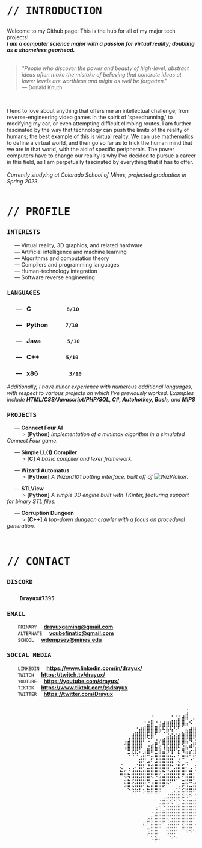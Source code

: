 # **<pre>// INTRODUCTION</pre>**

Welcome to my Github page: This is the hub for all of my major tech projects!  
**_I am a computer science major with a passion for virtual reality; doubling as a shameless gearhead._**  
<br>
> _"People who discover the power and beauty of high-level, abstract ideas often make the mistake of believing that concrete ideas at lower levels are worthless and might as well be forgotten."_  
 ― Donald Knuth  
<br>

I tend to love about anything that offers me an intellectual challenge; from reverse-engineering video games in the spirit of 'speedrunning,' to modifying my car, or even attempting difficult climbing routes. I am further fascinated by the way that technology can push the limits of the reality of humans; the best example of this is virtual reality. We can use mathematics to define a virtual world, and then go so far as to trick the human mind that we are in that world, with the aid of specific peripherals. The power computers have to change our reality is why I've decided to pursue a career in this field, as I am perpetually fascinated by everything that it has to offer.  
<br>
*Currently studying at Colorado School of Mines, projected graduation in Spring 2023.*
<br><br>

# **<pre>// PROFILE</pre>**

### **<pre>INTERESTS</pre>**  

⠀⠀― Virtual reality, 3D graphics, and related hardware  
⠀⠀― Artificial intelligence and machine learning  
⠀⠀― Algorithms and computation theory  
⠀⠀― Compilers and programming languages  
⠀⠀― Human-technology integration  
⠀⠀― Software reverse engineering   

### **<pre>LANGUAGES</pre>**

### ⠀⠀―⠀C⠀⠀⠀⠀⠀⠀⠀`⠀8/10⠀`
### ⠀⠀―⠀Python⠀⠀⠀`⠀7/10⠀`
### ⠀⠀―⠀Java⠀⠀⠀⠀⠀`⠀5/10⠀`
### ⠀⠀―⠀C++⠀⠀⠀⠀⠀`⠀5/10⠀`
### ⠀⠀―⠀x86⠀⠀⠀⠀⠀⠀`⠀3/10⠀`
  
_Additionally, I have minor experience with numerous additional languages, with respect to various projects on which I've previously worked. Examples include **HTML/CSS/Javascript/PHP/SQL, C#, Autohotkey, Bash,** and **MIPS**_
<br>

### **<pre>PROJECTS</pre>**  

⠀⠀― **Connect Four AI**  
⠀⠀⠀⠀> **\[Python]** _Implementation of a minimax algorithm in a simulated Connect Four game._

⠀⠀― **Simple LL(1) Compiler**  
⠀⠀⠀⠀> **\[C]** _A basic compiler and lexer framework._

⠀⠀― **Wizard Automatus**  
⠀⠀⠀⠀> **\[Python]** _A Wizard101 botting interface, built off of ![WizWalker](https://github.com/StarrFox/wizwalker)._

⠀⠀― **STLView**  
⠀⠀⠀⠀> **\[Python]** _A simple 3D engine built with TKinter, featuring support for binary STL files._

⠀⠀― **Corruption Dungeon**  
⠀⠀⠀⠀> **\[C++]** _A top-down dungeon crawler with a focus on procedural generation._

<br>

# **<pre>// CONTACT</pre>**

### **<pre>DISCORD</pre>**  

### ⠀⠀`⠀Drayux#7395⠀`

### **<pre>EMAIL</pre>**  

⠀⠀`⠀PRIMARY⠀`⠀**drayuxgaming@gmail.com**
⠀⠀`⠀ALTERNATE⠀`⠀**vcubefinatic@gmail.com**
⠀⠀`⠀SCHOOL⠀`⠀**wdempsey@mines.edu**

### **<pre>SOCIAL MEDIA</pre>**

⠀⠀`⠀LINKEDIN⠀`⠀**https://www.linkedin.com/in/drayux/**  
⠀⠀`⠀TWITCH⠀`⠀**https://twitch.tv/drayux/**  
⠀⠀`⠀YOUTUBE⠀`⠀**https://youtube.com/drayux/**  
⠀⠀`⠀TIKTOK⠀`⠀**https://www.tiktok.com/@drayux**  
⠀⠀`⠀TWITTER⠀`⠀**https://twitter.com/Drayux**  
<br>

<pre>
 ⠀⠀⠀                          ⠀⠀⠀⠀⠀⠀⠀⠀⠀⠀⠀⠀⠀⠀⠀⠀⠀⠀⠀⠀⠀⣨⠀⠀ ⠀⠀⣬⠀⠀⠀⠀⠀⠀⠀⠀⠀⠀⠀⠀⠀⠀⠀⠀⠀⠀⠀⠀⠀
 ⠀⠀⠀                          ⠀⠀⠀⠀⠀⠀⠀⠀⠀⠀⠀⠀⣈⠀⠀⠀⠀⢈⣈⣬⣾⠿⢀⠄⢀⣿⣏⠀⠀⠀⠀⠀⠀⠀⠀⠀⠀⠀⠀⠀⠀⠀⠀⠀⠀⠀⠀
 ⠀⠀⠀                   ⠀⠀⠀⠀⠀       ⠀⠀⠀⠀⠀⢈⣬⣿⣈⣬⣾⣿⣿⣿⣿⡿⠶⠑⠀⢺⣿⣿⠀⠀⠀⠀⠀⠀⠀⠀⠀⠀⠀⠀⠀⠀⠀⠀⠀⠀⠀⠀
 ⠀⠀⠀                          ⠀⠀⠀⠀⠀⠀⠀⠀⣈⣾⣿⣿⣿⣿⡷⢓⡷⠳⠑⠁⡀⣦⣾⣿⣿⣿⠇⡤⣮⣿⣯⣮⣎⢌⠈⠀⠀⠀⠀⠀⠀⠀⠀⠀⠀⠀⠀
 ⠀⠀⠀                          ⠀⠀⠀⠀⠀⠀⢀⣾⣿⣿⣿⢗⡿⠁⠀⢀⣬⣮⣮⣾⣿⣿⣿⡿⠷⢁⢈⢈⢈⠑⡳⣿⣿⣿⣿⠉⠀⠀⠀⠀⠀⠀⠀⠀⠀⠀⠀
 ⠀⠀⠀                          ⠀⠀⠀⠀⠀⣰⣾⣿⣿⣿⠃⠐⢀⣬⠎⣿⣿⣿⣿⣿⡿⠷⢙⣬⠎⣌⢘⠑⡳⣷⣯⣾⣿⣿⣿⣿⣎⠀⠀⠀⠀⠀⠀⠀⠀⠀⠀
 ⠀⠀⠀                          ⠀⠀⠀⠀⠀⠰⣿⣿⣿⠟⠀⣬⣿⣷⣯⠸⣷⣿⡿⣓⣬⠷⢛⣱⠏⣰⣿⣯⢌⠀⠱⣷⣿⣿⣿⣿⣿⢏⠀⠀⠀⠀⠀⠀⠀⠀⠀
 ⠀⠀⠀                          ⠀⠀⠀⠀⠀⠀⠲⠳⠳⢁⣾⠿⣉⣶⣿⣿⣮⣜⡀⠗⣬⣿⠇⡾⠁⣼⣿⣿⣿⣏⡠⣜⣿⣿⣿⣷⣿⣿⠌⠀⠀⠀⠀⠀⠀⠀⠀
 ⠀⠀⠀                          ⠀⠀⠀⠀⠀⠀⠀⠀⠀⣾⠟⣠⠏⣸⣿⣿⣿⣿⠀⢜⠉⣀⠐⠁⣬⣿⣿⢞⡳⣿⠏⣱⣿⣿⣿⢞⣳⣿⣏⠀⠀⠀⠀⠀⠀⠀⠀
 ⠀⠀⠀                          ⠀⠀⠀⠀⢌⠀⢀⢀⠌⣿⠏⣘⣾⣿⣿⣿⣿⠓⣨⣿⣯⠌⢀⠰⣿⣿⣿⣿⠎⡱⣯⡰⣿⣿⣿⣿⣎⠘⠳⠃⠀⠀⠀⠀⠀⠀⠀
 ⠀⠀⠀                          ⠀⠀⠀⠀⣷⣯⣌⣾⣿⣷⣿⣿⣿⣿⡷⢓⣭⣾⣿⣿⣿⢃⣿⠌⣱⣿⣿⣿⣯⠀⠑⣰⣿⣿⣿⣿⣿⣿⢎⠀⠀⠀⠀⠀⠀⠀⠀
 ⠀⠀⠀                          ⠀⠀⠀⠀⠀⣙⣝⡾⣿⣾⣿⣿⠑⣈⣾⣿⣿⣿⡷⠓⣁⣿⣿⠇⠐⣿⣿⣿⣿⠀⢀⣾⣿⣿⣿⣿⣿⣿⣿⠀⠀⠀⠀⠀⠀⠀⠀
 ⠀⠀⠀                          ⠀⠀⠀⠀⠀⣳⣿⣏⣾⣿⠟⣌⣼⣿⣿⡿⠓⠁⠀⢀⡶⢳⣉⣾⠀⣿⣿⡿⠗⣀⣾⣿⣿⣳⣿⣿⣿⣿⣿⠀⠀⠀⠀⠀⠀⠀⠀
 ⠀⠀⠀                          ⠀⠀⠀⠀⠀⠀⠑⡳⡷⠇⡢⣷⣿⣿⡿⠀⠀⢀⣌⣬⣮⣿⣿⠟⡀⠷⠓⣈⣮⣿⣿⡿⢁⣾⣿⣿⣿⣿⠟⠀⠀⠀⠀⠀⠀⠀⠀
 ⠀⠀⠀                          ⠀⠀⠀⠀⠀⠀⠀⠀⠀⠀⠀⠀⠀⠀⠀⢀⣬⣿⣿⣿⡷⠳⠓⢈⣌⣮⣿⣿⣿⠷⠁⣈⣾⣿⣿⡿⣷⠟⠁⠀⠀⠀⠀⠀⠀⠀⠀
 ⠀⠀⠀                          ⠀⠀⠀⠀⠀⠀⠀⠀⠀⠀⠀⠀⠀⠀⣬⣿⡷⠳⢑⣈⣬⣾⣿⣿⣿⣿⡷⠓⠁⢀⣬⣿⣿⣿⠷⠁⠀⠀⠀⠀⠀⠀⠀⠀
 ⠀⠀⠀                          ⠀⠀⠀⠀⠀⠀⠀⠀⠀⠀⠀⠀⠀⠰⢑⣈⣮⣿⣿⣿⣿⣿⣿⣿⢻⠁⠀⢀⣬⣿⣿⡷⠓⠁⠀⠀⠀⠀⠀⠀⠀⠀⠀⠀⠀⠀⠀
 ⠀⠀⠀                          ⠀⠀⠀⠀⠀⠀⠀⠀⠀⠀⠀⠀⣈⣾⣿⣿⣿⡿⣿⣿⣿⣿⣿⡿⠃⠀⣬⣿⡷⠓⠁⠀⠀⠀⠀⠀⠀⠀⠀⠀⠀⠀⠀⠀⠀⠀⠀
 ⠀⠀⠀     ⠀                     ⠀⠀⠀⠀⠀⠀⠀⠀⠀⣀⡾⣳⣿⣿⡿⢓⣼⣿⡿⣿⣿⣿⠁⠀⣰⠿⠁⠀⠀⠀⠀⠀⠀⠀⠀⠀⠀⠀⠀⠀⠀⠀⠀⠀⠀⠀
 ⠀⠀⠀     ⠀                     ⠀⠀⠀⠀⠀⠀⠀⠀⠀⠓⣀⣿⣿⠿⠀⣼⣿⣿⠁⣷⣿⣿⠈⠀⠀⠀⠀⠀⠀⠀⠀⠀⠀⠀⠀⠀⠀⠀⠀⠀⠀⠀⠀⠀
 ⠀⠀⠀     ⠀⠀                     ⠀⠀⠀⠀⠀⠀⠀⠀⠀⡰⣿⣿⠀⠀⣳⣿⠏⠀⠀⠑⠑⠑⠀⠀⠀⠀⠀⠀⠀⠀⠀⠀⠀⠀⠀⠀⠀⠀⠀⠀⠀⠀⠀⠀⠀
 ⠀⠀⠀     ⠀⠀⠀                     ⠀⠀⠀⠀⠀⠀⠀⠀⠀⠱⡷⠆⠀⠀⠑⠑⠀⠀⠀⠀⠀⠀⠀⠀⠀⠀⠀⠀⠀⠀⠀⠀⠀⠀⠀⠀⠀⠀⠀⠀⠀⠀⠀⠀
</pre>
